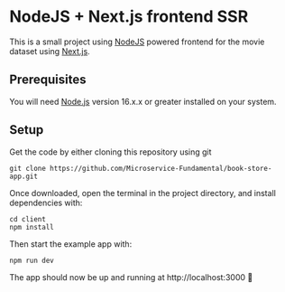 # NodeJS + Next.js frontend SSR

This is a small project using [NodeJS](https://nodejs.org/en/) powered frontend for the movie dataset using [Next.js](https://github.com/zeit/next.js/).

## Prerequisites

You will need [Node.js](https://nodejs.org) version 16.x.x or greater installed on your system.

## Setup

Get the code by either cloning this repository using git

```
git clone https://github.com/Microservice-Fundamental/book-store-app.git
```



Once downloaded, open the terminal in the project directory, and install dependencies with:

```
cd client
npm install
```

Then start the example app with:

```
npm run dev
```

The app should now be up and running at http://localhost:3000 🚀
